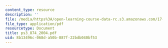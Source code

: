 ```yaml
---
content_type: resource
description: ''
file: /media/https%3A/open-learning-course-data-rc.s3.amazonaws.com/17-874-quantitative-research-methods-multivariate-spring-2004/8b13496c068da50b887f22bdb040bf53_ps3_874_2004.pdf
file_type: application/pdf
resourcetype: Document
title: ps3_874_2004.pdf
uid: 8b13496c-068d-a50b-887f-22bdb040bf53
---
```

